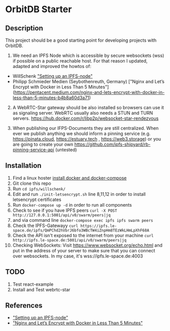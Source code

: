 # OrbitDB Starter
## Description

This project should be a good starting point for developing projects with OrbitDB. 

1. We need an IPFS Node which is accessible by secure websockets (wss) if possible on a public reachable host. For that reason I updated, adapted and improved the howtos of: 
- WillSchenk ["Setting up an IPFS-node"](https://willschenk.com/articles/2019/setting_up_an_ipfs_node/) 
- Philipp Schmieder Medien (Seybothenreuth, Germany) ["Nginx and Let’s Encrypt with Docker in Less Than 5 Minutes"]  (https://pentacent.medium.com/nginx-and-lets-encrypt-with-docker-in-less-than-5-minutes-b4b8a60d3a71)

2. A WebRTC-Star gateway should be also installed so browsers can use it as signaling server. WebRTC usually also needs a STUN and TURN servers. https://hub.docker.com/r/libp2p/websocket-star-rendezvous

3. When publishing our IFPS-Documents they are still centralized. When ever we publish anything we should inform a pinning service (e.g. https://pinata.cloud, https://estuary.tech , https://web3.storage) or you are going to create your own https://github.com/ipfs-shipyard/rb-pinning-service-api (untested)

##  Installation
1. Find a linux hoster [install docker and docker-compose](https://docs.docker.com/compose/install/) 
2. Git clone this repo
3. Run ``cd ipfs/willschenk/``
4. Edit and run ``./init-letsencrypt.sh`` line 8,11,12 in order to install letsencrypt certificates
5. Run ```docker-compose up -d``` in order to run all components
6. Check to see if you have IPFS peers ```curl -X POST http://127.0.0.1:5001/api/v0/swarm/peers|jq```
7. and via command line ```docker-compose exec ipfs ipfs swarm peers```
8. Check the IPFS-Gatewayy ```curl https://ipfs.le-space.de/ipfs/QmPChd2hVbrJ6bfo3WBcTW4iZnpHm8TEzWkLHmLpXhF68A```
9. Check the API isn't exposed to the internet from your machine ```curl http://ipfs.le-space.de:5001/api/v0/swarm/peers|jq```
10. Checking WebSockets: Visit https://www.websocket.org/echo.html and put in the address of your server to make sure that you can connect over websockets. In my case, it's wss://ipfs.le-space.de:4003

## TODO 
1. Test react-example
2. Install and Test webrtc-star

## References 
- ["Setting up an IPFS-node"](https://willschenk.com/articles/2019/setting_up_an_ipfs_node/) 
- ["Nginx and Let’s Encrypt with Docker in Less Than 5 Minutes"](https://pentacent.medium.com/nginx-and-lets-encrypt-with-docker-in-less-than-5-minutes-b4b8a60d3a71)